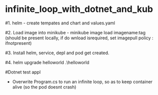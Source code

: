 # infinite_loop_with_dotnet_and_kub


#1. helm - create tempates and chart and values.yaml

#2. Load image into minikube - minikube image load imagename:tag (should be present locally, if do wnload isrequired, set imagepull policy : ifnotpresent)

#3. Install helm, service, depl and pod get created.

#4. helm upgrade helloworld .\helloworld


#Dotnet test appl
 - Overwrite Program.cs to run an infinite loop, so as to keep container alive (so the pod doesnt crash)

